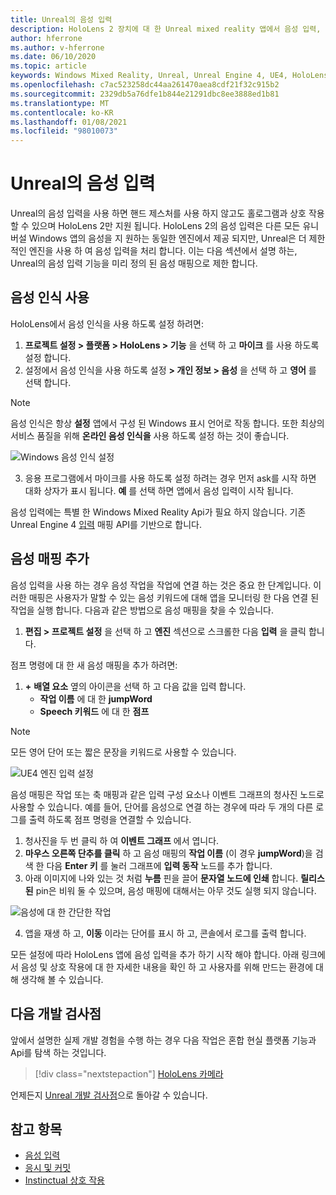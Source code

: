 ```yaml
---
title: Unreal의 음성 입력
description: HoloLens 2 장치에 대 한 Unreal mixed reality 앱에서 음성 입력, 음성 매핑 및 인식을 설정 하 고 사용 하는 방법에 대해 알아봅니다.
author: hferrone
ms.author: v-hferrone
ms.date: 06/10/2020
ms.topic: article
keywords: Windows Mixed Reality, Unreal, Unreal Engine 4, UE4, HoloLens 2, 음성, 음성 입력, 음성 인식, 혼합 현실, 개발, 기능, 설명서, 가이드, holograms, 게임 개발, 혼합 현실 헤드셋, windows Mixed reality 헤드셋, 가상 현실 헤드셋
ms.openlocfilehash: c7ac523258dc44aa261470aea8cdf21f32c915b2
ms.sourcegitcommit: 2329db5a76dfe1b844e21291dbc8ee3888ed1b81
ms.translationtype: MT
ms.contentlocale: ko-KR
ms.lasthandoff: 01/08/2021
ms.locfileid: "98010073"
---
```

# <a name="voice-input-in-unreal"></a>Unreal의 음성 입력

Unreal의 음성 입력을 사용 하면 핸드 제스처를 사용 하지 않고도 홀로그램과 상호 작용할 수 있으며 HoloLens 2만 지원 됩니다. HoloLens 2의 음성 입력은 다른 모든 유니버설 Windows 앱의 음성을 지 원하는 동일한 엔진에서 제공 되지만, Unreal은 더 제한적인 엔진을 사용 하 여 음성 입력을 처리 합니다. 이는 다음 섹션에서 설명 하는, Unreal의 음성 입력 기능을 미리 정의 된 음성 매핑으로 제한 합니다. 

## <a name="enabling-speech-recognition"></a>음성 인식 사용

HoloLens에서 음성 인식을 사용 하도록 설정 하려면:
1. **프로젝트 설정 > 플랫폼 > HoloLens > 기능** 을 선택 하 고 **마이크** 를 사용 하도록 설정 합니다. 
2. 설정에서 음성 인식을 사용 하도록 설정 **> 개인 정보 > 음성** 을 선택 하 고 **영어** 를 선택 합니다.

> [!NOTE]
> 음성 인식은 항상 **설정** 앱에서 구성 된 Windows 표시 언어로 작동 합니다. 또한 최상의 서비스 품질을 위해 **온라인 음성 인식을** 사용 하도록 설정 하는 것이 좋습니다.

![Windows 음성 인식 설정](images/unreal/speech-recognition-settings.png)

3. 응용 프로그램에서 마이크를 사용 하도록 설정 하려는 경우 먼저 ask를 시작 하면 대화 상자가 표시 됩니다. **예** 를 선택 하면 앱에서 음성 입력이 시작 됩니다.

음성 입력에는 특별 한 Windows Mixed Reality Api가 필요 하지 않습니다. 기존 Unreal Engine 4 [입력](https://docs.unrealengine.com/Gameplay/Input/index.html) 매핑 API를 기반으로 합니다. 

## <a name="adding-speech-mappings"></a>음성 매핑 추가

음성 입력을 사용 하는 경우 음성 작업을 작업에 연결 하는 것은 중요 한 단계입니다. 이러한 매핑은 사용자가 말할 수 있는 음성 키워드에 대해 앱을 모니터링 한 다음 연결 된 작업을 실행 합니다. 다음과 같은 방법으로 음성 매핑을 찾을 수 있습니다.
1. **편집 > 프로젝트 설정** 을 선택 하 고 **엔진** 섹션으로 스크롤한 다음 **입력** 을 클릭 합니다.

점프 명령에 대 한 새 음성 매핑을 추가 하려면:
1. **+** **배열 요소** 옆의 아이콘을 선택 하 고 다음 값을 입력 합니다.
    * **작업 이름** 에 대 한 **jumpWord**
    * **Speech 키워드** 에 대 한 **점프**

> [!NOTE]
> 모든 영어 단어 또는 짧은 문장을 키워드로 사용할 수 있습니다. 

![UE4 엔진 입력 설정](images/unreal/engine-input.png)

음성 매핑은 작업 또는 축 매핑과 같은 입력 구성 요소나 이벤트 그래프의 청사진 노드로 사용할 수 있습니다. 예를 들어, 단어를 음성으로 연결 하는 경우에 따라 두 개의 다른 로그를 출력 하도록 점프 명령을 연결할 수 있습니다.

1. 청사진을 두 번 클릭 하 여 **이벤트 그래프** 에서 엽니다.
2. **마우스 오른쪽 단추를 클릭** 하 고 음성 매핑의 **작업 이름** (이 경우 **jumpWord**)을 검색 한 다음 **Enter 키** 를 눌러 그래프에 **입력 동작** 노드를 추가 합니다.
3. 아래 이미지에 나와 있는 것 처럼 **누름** 핀을 끌어 **문자열 노드에 인쇄** 합니다. **릴리스된** pin은 비워 둘 수 있으며, 음성 매핑에 대해서는 아무 것도 실행 되지 않습니다.
 
![음성에 대 한 간단한 작업](images/unreal/voice-input-img-03.png)

4. 앱을 재생 하 고, **이동** 이라는 단어를 표시 하 고, 콘솔에서 로그를 출력 합니다.

모든 설정에 따라 HoloLens 앱에 음성 입력을 추가 하기 시작 해야 합니다. 아래 링크에서 음성 및 상호 작용에 대 한 자세한 내용을 확인 하 고 사용자를 위해 만드는 환경에 대해 생각해 볼 수 있습니다.

## <a name="next-development-checkpoint"></a>다음 개발 검사점

앞에서 설명한 실제 개발 경험을 수행 하는 경우 다음 작업은 혼합 현실 플랫폼 기능과 Api를 탐색 하는 것입니다. 

> [!div class="nextstepaction"]
> [HoloLens 카메라](unreal-hololens-camera.md)

언제든지 [Unreal 개발 검사점](unreal-development-overview.md#2-core-building-blocks)으로 돌아갈 수 있습니다.

## <a name="see-also"></a>참고 항목
* [음성 입력](../../design/voice-input.md)
* [응시 및 커밋](../../design/gaze-and-commit.md)
* [Instinctual 상호 작용](../../design/interaction-fundamentals.md)

